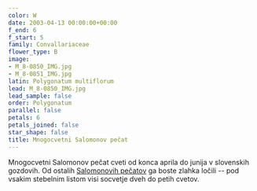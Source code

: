 ```yaml
---
color: W
date: 2003-04-13 00:00:00+00:00
f_end: 6
f_start: 5
family: Convallariaceae
flower_type: B
image:
- M_8-0850_IMG.jpg
- M_8-0851_IMG.jpg
latin: Polygonatum multiflorum
lead: M_8-0850_IMG.jpg
lead_sample: false
order: Polygonatum
parallel: false
petals: 6
petals_joined: false
star_shape: false
title: Mnogocvetni Salomonov pečat
---
```

Mnogocvetni Salomonov pečat cveti od konca aprila do junija v slovenskih gozdovih. Od ostalih [Salomonovih pečatov](../genus/polygonatum/) ga boste zlahka ločili -- pod vsakim stebelnim listom visi socvetje dveh do petih cvetov.
